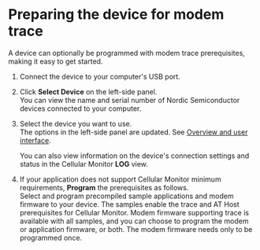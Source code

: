 # Preparing the device for modem trace

A device can optionally be programmed with modem trace prerequisites, making it easy to get started.

1. Connect the device to your computer's USB port.
2. Click **Select Device** on the left-side panel.</br>
   You can view the name and serial number of Nordic Semiconductor devices connected to your computer.
3. Select the device you want to use.</br>
    The options in the left-side panel are updated. See [Overview and user interface](./overview.md).

    You can also view information on the device's connection settings and status in the Cellular Monitor **LOG** view.

4. If your application does not support Cellular Monitor minimum requirements, **Program** the prerequisites as follows.</br>
   Select and program precompiled sample applications and modem firmware to your device. The samples enable the trace and AT Host prerequisites for Cellular Monitor. Modem firmware supporting trace is available with all samples, and you can choose to program the modem or application firmware, or both. The modem firmware needs only to be programmed once.

